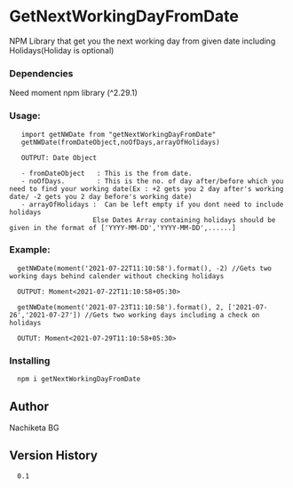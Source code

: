 # GetNextWorkingDayFromDate

NPM Library that get you the next working day from given date including Holidays(Holiday is optional)



### Dependencies
   Need moment npm library (^2.29.1)

### Usage:
```
   import getNWDate from "getNextWorkingDayFromDate"
   getNWDate(fromDateObject,noOfDays,arrayOfHolidays)
```
```   
   OUTPUT: Date Object
```
```
   - fromDateObject   : This is the from date. 
   - noOfDays.        : This is the no. of day after/before which you need to find your working date(Ex : +2 gets you 2 day after's working date/ -2 gets you 2 day before's working date)
   - arrayOfHolidays :  Can be left empty if you dont need to include holidays
                     Else Dates Array containing holidays should be given in the format of ['YYYY-MM-DD','YYYY-MM-DD',......]
```
### Example:
```
  getNWDate(moment('2021-07-22T11:10:58').format(), -2) //Gets two working days behind calender without checking holidays

  OUTPUT: Moment<2021-07-22T11:10:58+05:30>
  ```
```
  getNWDate(moment('2021-07-23T11:10:58').format(), 2, ['2021-07-26','2021-07-27']) //Gets two working days including a check on holidays

  OUTUT: Moment<2021-07-29T11:10:58+05:30>
```

### Installing
```
  npm i getNextWorkingDayFromDate
```
## Author

Nachiketa BG

## Version History
```
  0.1
```
